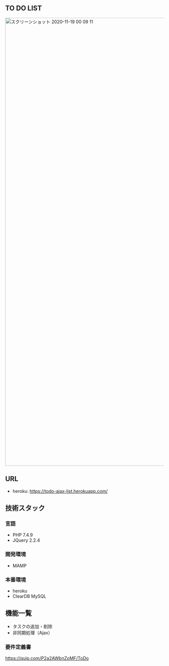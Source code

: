 ## TO DO LIST
<img width="1424" alt="スクリーンショット 2020-11-19 00 09 11" src="https://user-images.githubusercontent.com/56643466/99868413-a0d98280-2c05-11eb-81d5-e779301fca5a.png">

## URL

- heroku: https://todo-ajax-list.herokuapp.com/ 

## 技術スタック

### 言語

- PHP 7.4.9
- JQuery 2.2.4

### 開発環境

- MAMP

### 本番環境

- heroku
- ClearDB MySQL

## 機能一覧
- タスクの追加・削除
- 非同期処理（Ajax）

### 要件定義書

https://quip.com/P2a2AWbnZoMF/ToDo